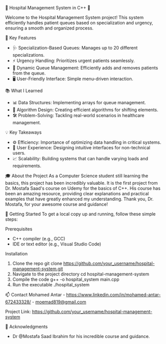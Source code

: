 🚀 Hospital Management System in C++ 🚀

Welcome to the Hospital Management System project! This system efficiently handles patient queues based on specialization and urgency, ensuring a smooth and organized process.

🔑 Key Features
- 🩺 Specialization-Based Queues: Manages up to 20 different specializations.
- ⚡ Urgency Handling: Prioritizes urgent patients seamlessly.
- 🔄 Dynamic Queue Management: Efficiently adds and removes patients from the queue.
- 🖥️ User-Friendly Interface: Simple menu-driven interaction.

📚 What I Learned
- 📊 Data Structures: Implementing arrays for queue management.
- 🧠 Algorithm Design: Creating efficient algorithms for shifting elements.
- 🛠️ Problem-Solving: Tackling real-world scenarios in healthcare management.

💡 Key Takeaways
- ⚙️ Efficiency: Importance of optimizing data handling in critical systems.
- 👥 User Experience: Designing intuitive interfaces for non-technical users.
- 📈 Scalability: Building systems that can handle varying loads and requirements.

🎓 About the Project
As a Computer Science student still learning the basics, this project has been incredibly valuable. It is the first project from Dr. Mostafa Saad's course on Udemy for the basics of C++. His course has been an amazing resource, providing clear explanations and practical examples that have greatly enhanced my understanding. Thank you, Dr. Mostafa, for your awesome course and guidance!

🚀 Getting Started
To get a local copy up and running, follow these simple steps:

Prerequisites
- C++ compiler (e.g., GCC)
- IDE or text editor (e.g., Visual Studio Code)

Installation
1. Clone the repo
   git clone https://github.com/your_username/hospital-management-system.git
2. Navigate to the project directory
   cd hospital-management-system
3. Compile the code
   g++ -o hospital_system main.cpp
4. Run the executable
   ./hospital_system

📫 Contact
Mohamed Antar - https://www.linkedin.com/in/mohamed-antar-672433328/ - moemad819@gmail.com

Project Link: https://github.com/your_username/hospital-management-system

🙏 Acknowledgments
- Dr @Mostafa Saad Ibrahim for his incredible course and guidance.


 
